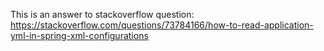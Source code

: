 This is an answer to stackoverflow question: 
https://stackoverflow.com/questions/73784166/how-to-read-application-yml-in-spring-xml-configurations